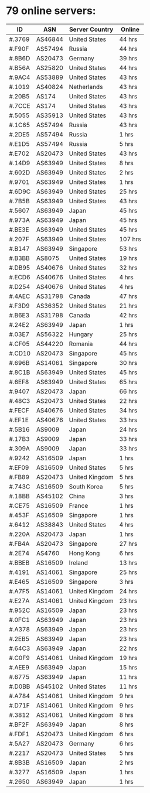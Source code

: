 # 79 online servers:

| ID | ASN | Server Country | Online |
| ------ | ------ | ------ | ------ |
| #.3769 | AS46844 | United States | 44 hrs |
| #.F90F | AS57494 | Russia | 44 hrs |
| #.8B6D | AS20473 | Germany | 39 hrs |
| #.B56A | AS25820 | United States | 44 hrs |
| #.9AC4 | AS53889 | United States | 43 hrs |
| #.1019 | AS40824 | Netherlands | 43 hrs |
| #.20B5 | AS174 | United States | 43 hrs |
| #.7CCE | AS174 | United States | 43 hrs |
| #.5055 | AS35913 | United States | 43 hrs |
| #.1C65 | AS57494 | Russia | 43 hrs |
| #.2DE5 | AS57494 | Russia | 1 hrs |
| #.E1D5 | AS57494 | Russia | 5 hrs |
| #.E702 | AS20473 | United States | 43 hrs |
| #.14D9 | AS63949 | United States | 8 hrs |
| #.602D | AS63949 | United States | 2 hrs |
| #.9701 | AS63949 | United States | 1 hrs |
| #.6D9C | AS63949 | United States | 25 hrs |
| #.7B5B | AS63949 | United States | 43 hrs |
| #.5607 | AS63949 | Japan | 45 hrs |
| #.973A | AS63949 | Japan | 45 hrs |
| #.BE3E | AS63949 | United States | 45 hrs |
| #.207F | AS63949 | United States | 107 hrs |
| #.B147 | AS63949 | Singapore | 53 hrs |
| #.B3BB | AS8075 | United States | 19 hrs |
| #.DB95 | AS40676 | United States | 32 hrs |
| #.ECD6 | AS40676 | United States | 4 hrs |
| #.D254 | AS40676 | United States | 4 hrs |
| #.4AEC | AS31798 | Canada | 47 hrs |
| #.F3D9 | AS36352 | United States | 21 hrs |
| #.B6E3 | AS31798 | Canada | 42 hrs |
| #.24E2 | AS63949 | Japan | 1 hrs |
| #.03E7 | AS56322 | Hungary | 25 hrs |
| #.CF05 | AS44220 | Romania | 44 hrs |
| #.CD10 | AS20473 | Singapore | 45 hrs |
| #.696B | AS14061 | Singapore | 30 hrs |
| #.8C1B | AS63949 | United States | 45 hrs |
| #.6EF8 | AS63949 | United States | 65 hrs |
| #.9407 | AS20473 | Japan | 66 hrs |
| #.48C3 | AS20473 | United States | 22 hrs |
| #.FECF | AS40676 | United States | 34 hrs |
| #.EF1E | AS40676 | United States | 33 hrs |
| #.5B16 | AS9009 | Japan | 24 hrs |
| #.17B3 | AS9009 | Japan | 33 hrs |
| #.309A | AS9009 | Japan | 33 hrs |
| #.9242 | AS16509 | Japan | 1 hrs |
| #.EF09 | AS16509 | United States | 5 hrs |
| #.FB89 | AS20473 | United Kingdom | 5 hrs |
| #.743C | AS16509 | South Korea | 5 hrs |
| #.18BB | AS45102 | China | 3 hrs |
| #.CE75 | AS16509 | France | 1 hrs |
| #.453F | AS16509 | Singapore | 1 hrs |
| #.6412 | AS38843 | United States | 4 hrs |
| #.220A | AS20473 | Japan | 1 hrs |
| #.FB4A | AS20473 | Singapore | 27 hrs |
| #.2E74 | AS4760 | Hong Kong | 6 hrs |
| #.BBEB | AS16509 | Ireland | 13 hrs |
| #.4191 | AS14061 | Singapore | 25 hrs |
| #.E465 | AS16509 | Singapore | 3 hrs |
| #.A7F5 | AS14061 | United Kingdom | 24 hrs |
| #.E27A | AS14061 | United Kingdom | 23 hrs |
| #.952C | AS16509 | Japan | 23 hrs |
| #.0FC1 | AS63949 | Japan | 23 hrs |
| #.A378 | AS63949 | Japan | 23 hrs |
| #.2EB5 | AS63949 | Japan | 23 hrs |
| #.64C3 | AS63949 | Japan | 22 hrs |
| #.C0F9 | AS14061 | United Kingdom | 19 hrs |
| #.AEE9 | AS63949 | Japan | 15 hrs |
| #.6775 | AS63949 | Japan | 11 hrs |
| #.D0BB | AS45102 | United States | 11 hrs |
| #.A784 | AS14061 | United Kingdom | 9 hrs |
| #.D71F | AS14061 | United Kingdom | 9 hrs |
| #.3812 | AS14061 | United Kingdom | 8 hrs |
| #.BF2F | AS63949 | Japan | 8 hrs |
| #.FDF1 | AS20473 | United Kingdom | 6 hrs |
| #.5A27 | AS20473 | Germany | 6 hrs |
| #.2217 | AS20473 | United States | 5 hrs |
| #.8B3B | AS16509 | Japan | 2 hrs |
| #.3277 | AS16509 | Japan | 1 hrs |
| #.2650 | AS63949 | Japan | 1 hrs |


